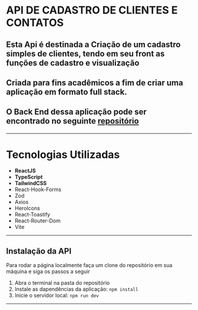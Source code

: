 <h1>API DE CADASTRO DE CLIENTES E CONTATOS</h1>
<h2>Esta Api é destinada a Criação de um cadastro simples de clientes, tendo em seu front as funções de cadastro e visualização<h2>
<h2>Criada para fins acadêmicos a fim de criar uma aplicação em formato full stack.<h2>
<p>O Back End dessa aplicação pode ser encontrado no seguinte <a href='https://github.com/hugommbrito/client_register_API'>repositório</a></p>
<hr/>
<h1>Tecnologias Utilizadas</h2>
<ul>
    <li><strong>ReactJS</strong></li>
    <li><strong>TypeScript</strong></li>
    <li><strong>TailwindCSS</strong></li>
    <li>React-Hook-Forms</li>
    <li>Zod</li>
    <li>Axios</li>
    <li>HeroIcons</li>
    <li>React-Toastify</li>
    <li>React-Router-Dom</li>
    <li>Vite</li>
</ul>

<hr/>
<h2><strong>Instalação da API</strong></h2>
<p>Para rodar a página localmente faça um clone do repositório em sua máquina e siga os passos a seguir</p>
<ol>
    <li>Abra o terminal na pasta do repositório</li>
    <li>Instale as dapendências da aplicação: <code>npm install</code></li>
    <li>Inicie o servidor local: <code>npm run dev</code></li>
</ol>
<hr/>
